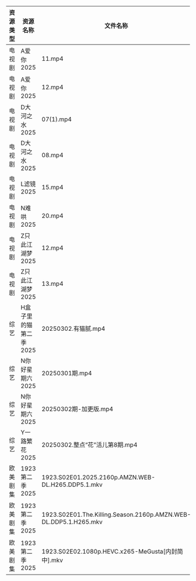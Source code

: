 | 资源类型 | 资源名称          | 文件名称                                                             | 分享链接                                 | 更新时间                |
| ---- | ------------- | ---------------------------------------------------------------- | ------------------------------------ | ------------------- |
| 电视剧  | A爱你2025       | 11.mp4                                                           | https://www.alipan.com/s/qZhVw58NDso | 2025-03-02 21:05:08 |
| 电视剧  | A爱你2025       | 12.mp4                                                           | https://www.alipan.com/s/qZhVw58NDso | 2025-03-02 21:05:08 |
| 电视剧  | D大河之水2025     | 07(1).mp4                                                        | https://www.alipan.com/s/eXYBFuJS9eA | 2025-03-02 21:05:36 |
| 电视剧  | D大河之水2025     | 08.mp4                                                           | https://www.alipan.com/s/eXYBFuJS9eA | 2025-03-02 21:05:36 |
| 电视剧  | L滤镜2025       | 15.mp4                                                           | https://www.alipan.com/s/GLmR2PDd3Kv | 2025-03-02 19:06:10 |
| 电视剧  | N难哄2025       | 20.mp4                                                           | https://www.alipan.com/s/ekVkAgxzkyz | 2025-03-02 16:06:35 |
| 电视剧  | Z只此江湖梦2025    | 12.mp4                                                           | https://www.alipan.com/s/sTGWUMrtMjb | 2025-03-02 19:07:35 |
| 电视剧  | Z只此江湖梦2025    | 13.mp4                                                           | https://www.alipan.com/s/sTGWUMrtMjb | 2025-03-02 19:07:35 |
| 综艺   | H盒子里的猫第二季2025 | 20250302.有猫腻.mp4                                                 | https://www.alipan.com/s/W6PdmWUu7Wr | 2025-03-02 16:08:44 |
| 综艺   | N你好星期六2025    | 20250301期.mp4                                                    | https://www.alipan.com/s/nvuMvPrHLGa | 2025-03-02 00:08:39 |
| 综艺   | N你好星期六2025    | 20250302期-加更版.mp4                                                | https://www.alipan.com/s/nvuMvPrHLGa | 2025-03-02 14:08:50 |
| 综艺   | Y一路繁花2025     | 20250302.整点“花”活儿第8期.mp4                                          | https://www.alipan.com/s/XRkeHn2Nxtw | 2025-03-02 16:10:14 |
| 欧美剧集 | 1923第二季2025   | 1923.S02E01.2025.2160p.AMZN.WEB-DL.H265.DDP5.1.mkv               | https://pan.quark.cn/s/8367dde325d9  | 2025-03-02 21:20:17 |
| 欧美剧集 | 1923第二季2025   | 1923.S02E01.The.Killing.Season.2160p.AMZN.WEB-DL.DDP5.1.H265.mkv | https://pan.quark.cn/s/8367dde325d9  | 2025-03-02 21:20:19 |
| 欧美剧集 | 1923第二季2025   | 1923.S02E02.1080p.HEVC.x265-MeGusta[内封简中].mkv                    | https://pan.quark.cn/s/8367dde325d9  | 2025-03-02 21:20:13 |

